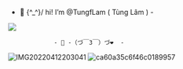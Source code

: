- 👋 \{^_^}/ hi! I’m @TungfLam ( Tùng Lâm ) -

<a href="https://github.com/TungfLam/TungfLam">
    <img src="https://komarev.com/ghpvc/?username=projectdp&color=blue"/>
</a>

                 - 👀 -（づ￣3￣）づ❤️  -





![IMG20220412203041](https://github.com/TungfLam/TungfLam/assets/117633264/00c71e7d-50f4-46b1-8c3f-57dba67141a8)
![ca60a35c6f46c0189957](https://github.com/TungfLam/TungfLam/assets/117633264/9b4d1aa6-0382-43cc-8cd4-a83e28c952d1)

